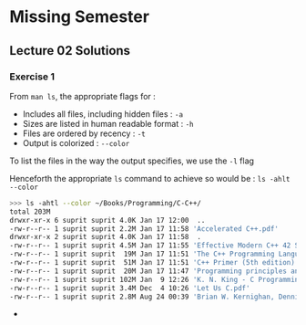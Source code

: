 # Missing Semester

## Lecture 02 Solutions

### Exercise 1

From `man ls`, the appropriate flags for :

- Includes all files, including hidden files : `-a`
- Sizes are listed in human readable format : `-h`
- Files are ordered by recency : `-t`
- Output is colorized : `--color`

To list the files in the way the output specifies, we use the `-l` flag

Henceforth the appropriate `ls` command to achieve so would be :
`ls -ahlt --color`

```bash
>>> ls -ahtl --color ~/Books/Programming/C-C++/ 
total 203M
drwxr-xr-x 6 suprit suprit 4.0K Jan 17 12:00  ..
-rw-r--r-- 1 suprit suprit 2.2M Jan 17 11:58 'Accelerated C++.pdf'
drwxr-xr-x 2 suprit suprit 4.0K Jan 17 11:58  .
-rw-r--r-- 1 suprit suprit 4.5M Jan 17 11:55 'Effective Modern C++ 42 Specific Ways to Improve Your Use of C++11 and C++14 by Scott Meyers.pdf'
-rw-r--r-- 1 suprit suprit  19M Jan 17 11:51 'The C++ Programming Language, 4th Edition by Bjarne Stroustrup.pdf'
-rw-r--r-- 1 suprit suprit  51M Jan 17 11:51 'C++ Primer (5th edition).pdf'
-rw-r--r-- 1 suprit suprit  20M Jan 17 11:47 'Programming principles and practice using C++ by Stroustrup, Bjarne.pdf'
-rw-r--r-- 1 suprit suprit 102M Jan  9 12:26 'K. N. King - C Programming_ A Modern Approach-W. W. Norton & Company (2008).pdf'
-rw-r--r-- 1 suprit suprit 3.4M Dec  4 10:26 'Let Us C.pdf'
-rw-r--r-- 1 suprit suprit 2.8M Aug 24 00:39 'Brian W. Kernighan, Dennis M. Ritchie - The ANSI C Programming Language-Prentice Hall (1988).pdf'
```
- 
